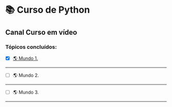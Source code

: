 # :books: Curso de Python
## Canal Curso em vídeo
### Tópicos concluídos:
- [x] [:earth_americas: Mundo 1.](https://github.com/PedroSantana2/exercicios-python-canal-curso-em-video/tree/main/Mundos/mundo-1)
---
- [ ] :earth_americas: Mundo 2.
---
- [ ] :earth_americas: Mundo 3.
---